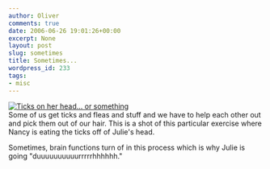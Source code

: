 ```yaml
---
author: Oliver
comments: true
date: 2006-06-26 19:01:26+00:00
excerpt: None
layout: post
slug: sometimes
title: Sometimes...
wordpress_id: 233
tags:
- misc
---
```


<a href="http://www.flickr.com/photos/owiber/175229844/" title="Ticks on her head... or something"><img src="http://static.flickr.com/63/175229844_02f6a678dc.jpg" alt="Ticks on her head... or something" /></a>
<br />Some of us get ticks and fleas and stuff and we have to help each other out and pick them out of our hair.  This is a shot of this particular exercise where Nancy is eating the ticks off of Julie's head.

Sometimes, brain functions turn of in this process which is why Julie is going "duuuuuuuuuurrrrrhhhhhh."